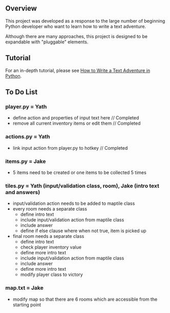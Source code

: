 Overview
-------
This project was developed as a response to the large number of beginning Python developer who want to learn how to write a text adventure.

Although there are many approaches, this project is designed to be expandable with "pluggable" elements.

Tutorial
--------
For an in-depth tutorial, please see [How to Write a Text Adventure in Python](http://letstalkdata.com/2014/08/how-to-write-a-text-adventure-in-python/).

To Do List
----------
### player.py = **Yath**
- define action and properties of input text here																								// Completed
- remove all current inventory items or edit them																								// Completed

### actions.py = **Yath**
- link input action from player.py to hotkey																										// Completed

### items.py = **Jake**
- 5 items need to be created or one items to be collected 5 times

### tiles.py = **Yath** (input/validation class, room), **Jake** (intro text and answers)
- input/validation action needs to be added to maptile class
- every room needs a separate class
	- define intro text
	- include input/validation action from maptile class
	- include answer
	- define if else clause where when not true, item is picked up
- final room needs a separate class
	- define intro text
	- check player inventory value
	- define more intro text
	- include input/validation action from maptile class
	- include answer
	- define more intro text
	- modify player class to victory

### map.txt = **Jake**
- modify map so that there are 6 rooms which are accessible from the starting point
